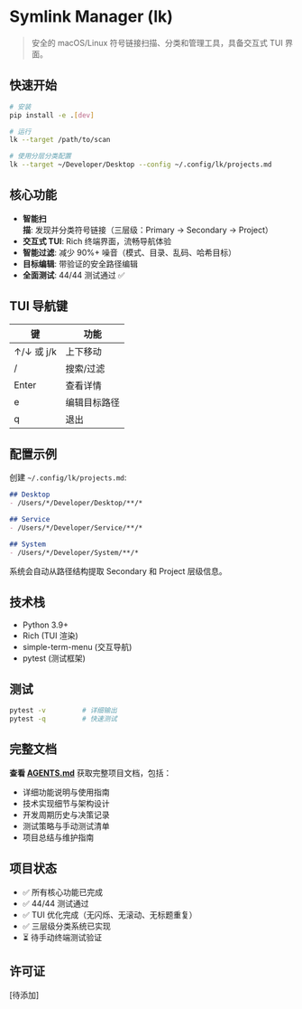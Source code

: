 # Symlink Manager (lk)

> 安全的 macOS/Linux 符号链接扫描、分类和管理工具，具备交互式 TUI 界面。

## 快速开始

```bash
# 安装
pip install -e .[dev]

# 运行
lk --target /path/to/scan

# 使用分层分类配置
lk --target ~/Developer/Desktop --config ~/.config/lk/projects.md
```

## 核心功能

- **智能扫描**: 发现并分类符号链接（三层级：Primary → Secondary → Project）
- **交互式 TUI**: Rich 终端界面，流畅导航体验
- **智能过滤**: 减少 90%+ 噪音（模式、目录、乱码、哈希目标）
- **目标编辑**: 带验证的安全路径编辑
- **全面测试**: 44/44 测试通过 ✅

## TUI 导航键

| 键 | 功能 |
|---|---|
| ↑/↓ 或 j/k | 上下移动 |
| / | 搜索/过滤 |
| Enter | 查看详情 |
| e | 编辑目标路径 |
| q | 退出 |

## 配置示例

创建 `~/.config/lk/projects.md`:

```markdown
## Desktop
- /Users/*/Developer/Desktop/**/*

## Service
- /Users/*/Developer/Service/**/*

## System
- /Users/*/Developer/System/**/*
```

系统会自动从路径结构提取 Secondary 和 Project 层级信息。

## 技术栈

- Python 3.9+
- Rich (TUI 渲染)
- simple-term-menu (交互导航)
- pytest (测试框架)

## 测试

```bash
pytest -v         # 详细输出
pytest -q         # 快速测试
```

## 完整文档

**查看 [AGENTS.md](./AGENTS.md)** 获取完整项目文档，包括：
- 详细功能说明与使用指南
- 技术实现细节与架构设计
- 开发周期历史与决策记录
- 测试策略与手动测试清单
- 项目总结与维护指南

## 项目状态

- ✅ 所有核心功能已完成
- ✅ 44/44 测试通过
- ✅ TUI 优化完成（无闪烁、无滚动、无标题重复）
- ✅ 三层级分类系统已实现
- ⏳ 待手动终端测试验证

## 许可证

[待添加]
